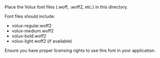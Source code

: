 Place the Volux font files (.woff, .woff2, etc.) in this directory.

Font files should include:
- volux-regular.woff2
- volux-medium.woff2
- volux-bold.woff2
- volux-light.woff2 (if available)

Ensure you have proper licensing rights to use this font in your application.
